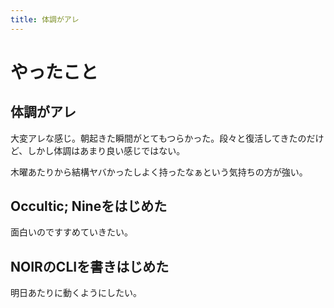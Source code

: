 ```yaml
---
title: 体調がアレ
---
```


# やったこと

## 体調がアレ

大変アレな感じ。朝起きた瞬間がとてもつらかった。段々と復活してきたのだけど、しかし体調はあまり良い感じではない。

木曜あたりから結構ヤバかったしよく持ったなぁという気持ちの方が強い。

## Occultic; Nineをはじめた

面白いのですすめていきたい。

## NOIRのCLIを書きはじめた

明日あたりに動くようにしたい。

